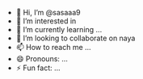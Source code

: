 - 👋 Hi, I’m @sasaaa9
- 👀 I’m interested in 
- 🌱 I’m currently learning ...
- 💞️ I’m looking to collaborate on naya
- 📫 How to reach me ...
- 😄 Pronouns: ...
- ⚡ Fun fact: ...

<!---
sasaaa9/sasaaa9 is a ✨ special ✨ repository because its `README.md` (this file) appears on your GitHub profile.
You can click the Preview link to take a look at your changes.
--->
